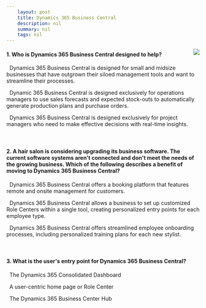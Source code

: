 ```yaml
---
    layout: post
    title: Dynamics 365 Business Central 
    description: nil
    summary: nil
    tags: nil
---
```



 <a target="_blank" href="https://docs.microsoft.com/en-us/learn/modules/dynamics-365-business-central/5-knowledge-check/"><i class="fas fa-external-link-alt"></i> </a>
 <img align="right" src="https://docs.microsoft.com/en-us/learn/achievements/d365-for-business-central.svg">
####  1. Who is Dynamics 365 Business Central designed to help?


<i class='fas fa-check-square' style='color: Dodgerblue;'></i> &nbsp;&nbsp;Dynamics 365 Business Central is designed for small and midsize businesses that have outgrown their siloed management tools and want to streamline their processes.

<i class='far fa-square'></i> &nbsp;&nbsp;Dynamic 365 Business Central is designed exclusively for operations managers to use sales forecasts and expected stock-outs to automatically generate production plans and purchase orders.

<i class='far fa-square'></i> &nbsp;&nbsp;Dynamics 365 Business Central is designed exclusively for project managers who need to make effective decisions with real-time insights.
<br />
<br />
<br />

####  2. A hair salon is considering upgrading its business software. The current software systems aren't connected and don't meet the needs of the growing business. Which of the following describes a benefit of moving to Dynamics 365 Business Central?


<i class='far fa-square'></i> &nbsp;&nbsp;Dynamics 365 Business Central offers a booking platform that features remote and onsite management for customers.

<i class='fas fa-check-square' style='color: Dodgerblue;'></i> &nbsp;&nbsp;Dynamics 365 Business Central allows a business to set up customized Role Centers within a single tool, creating personalized entry points for each employee type.

<i class='far fa-square'></i> &nbsp;&nbsp;Dynamics 365 Business Central offers streamlined employee onboarding processes, including personalized training plans for each new stylist.
<br />
<br />
<br />

####  3. What is the user's entry point for Dynamics 365 Business Central?


<i class='far fa-square'></i> &nbsp;&nbsp;The Dynamics 365 Consolidated Dashboard

<i class='fas fa-check-square' style='color: Dodgerblue;'></i> &nbsp;&nbsp;A user-centric home page or Role Center

<i class='far fa-square'></i> &nbsp;&nbsp;The Dynamics 365 Business Center Hub
<br />
<br />
<br />
